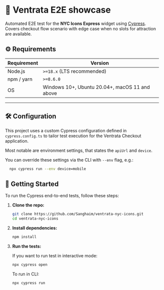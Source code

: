 # 🧪 Ventrata E2E showcase

Automated E2E test for the **NYC Icons Express** widget using [Cypress](https://www.cypress.io/).  
Covers checkout flow scenario with edge case when no slots for attraction are available.

## ⚙️ Requirements
| Requirement | Version                                        |
|-------------|------------------------------------------------|
| Node.js     | `>=18.x` (LTS recommended)                     |
| npm / yarn  | `>=8.6.0`                                      |
| OS          | Windows 10+, Ubuntu 20.04+, macOS 11 and above |

---

## 🛠️ Configuration

This project uses a custom Cypress configuration defined in `cypress.config.ts` to tailor 
test execution for the Ventrata Checkout application.

Most notable are environment settings, that states the `apiUrl` and `device`.

You can override these settings via the CLI with `--env` flag, e.g.:
```bash
  npx cypress run --env device=mobile
```


## 🚀 Getting Started

To run the Cypress end-to-end tests, follow these steps:

1. **Clone the repo:**

   ```bash
   git clone https://github.com/Sanghaim/ventrata-nyc-icons.git
   cd ventrata-nyc-icons

2. **Install dependencies:**

    ```bash
    npm install

3. **Run the tests:**
   
   If you want to run test in interactive mode:
   ```bash
   npx cypress open
   ```
   
   To run in CLI:
   ```bash
   npx cypress run
   ```
